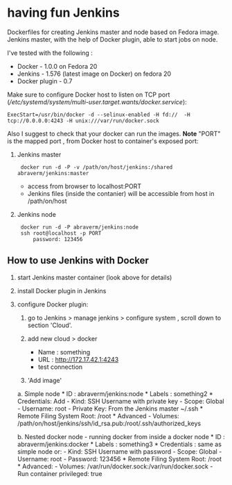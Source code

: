 having fun
Jenkins
=======

Dockerfiles for creating Jenkins master and node based on Fedora image.
Jenkins master, with the help of Docker plugin, able to start jobs on node.

I've tested with the following :

* Docker -  1.0.0 on Fedora 20
* Jenkins - 1.576 (latest image on Docker) on fedora 20
* Docker plugin - 0.7

Make sure to configure Docker host to listen on TCP port
(*/etc/systemd/system/multi-user.target.wants/docker.service*):

    ExecStart=/usr/bin/docker -d --selinux-enabled -H fd://  -H tcp://0.0.0.0:4243 -H unix:///var/run/docker.sock

Also I suggest to check that your docker can run the images.
__Note__ "PORT" is the mapped port , from Docker host to container's exposed port:

1. Jenkins master

        docker run -d -P -v /path/on/host/jenkins:/shared abraverm/jenkins:master
    * access from browser to localhost:PORT
    * Jenkins files (inside the contanier) will be accessible from host in /path/on/host

2. Jenkins node

        docker run -d -P abraverm/jenkins:node
        ssh root@localhost -p PORT
		    password: 123456

How to use Jenkins with Docker
------------------------------

1. start Jenkins master container (look above for details)
2. install Docker plugin in Jenkins
3. configure Docker plugin:

    1. go to Jenkins > manage jenkins > configure system , scroll down to section 'Cloud'.
    2. add new cloud > docker

        * Name : something
        * URL : http://172.17.42.1:4243
        * test connection

    3. 'Add image'

      a. Simple node
        * ID : abraverm/jenkins:node
        * Labels : something2
        * Credentials: Add
            - Kind: SSH Username with private key
            - Scope: Global
            - Username: root
            - Private Key: From the Jenkins master ~/.ssh
        * Remote Filing System Root: /root
        * Advanced
            - Volumes: /path/on/host/jenkins/ssh/id_rsa.pub:/root/.ssh/authorized_keys

      b. Nested docker node - running docker from inside a docker node
        * ID : abraverm/jenkins:docker
        * Labels : something3
        * Credentials : same as simple node or:
            - Kind: SSH Username with password
            - Scope: Global
            - Username: root
            - Password: 123456
        * Remote Filing System Root: /root
        * Advanced:
            - Volumes: /var/run/docker.sock:/var/run/docker.sock
            - Run container privileged: true
